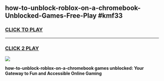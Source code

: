 
## how-to-unblock-roblox-on-a-chromebook-Unblocked-Games-Free-Play #kmf33
<h3>
<a href="https://us.freeplayer.one?title=how-to-unblock-roblox-on-a-chromebook&ref=9M">CLICK TO PLAY</a></h3>
<hr>

<h3>
<a href="https://us.freeplayer.one?title=how-to-unblock-roblox-on-a-chromebook&ref=9M">CLICK 2 PLAY</a>
  
</h3>

<a href="https://us.freeplayer.one?title=how-to-unblock-roblox-on-a-chromebook&ref=9M"><img src="https://clearcache.store/games.png"></a>


**how-to-unblock-roblox-on-a-chromebook games unblocked: Your Gateway to Fun and Accessible Online Gaming**
